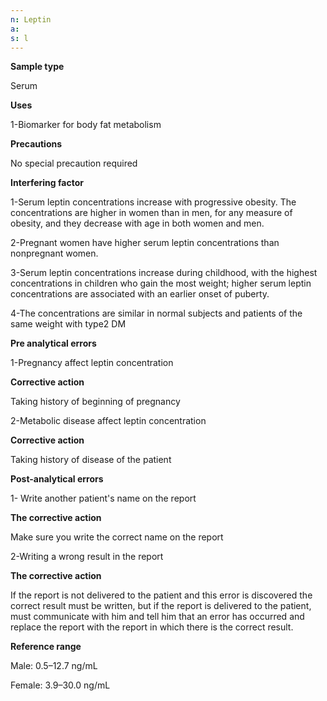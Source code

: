 ```yaml
---
n: Leptin
a: 
s: l
---
```



__Sample type__

Serum

__Uses__

1-Biomarker for body fat metabolism

__Precautions__ 

No special precaution required

__Interfering factor__

1-Serum leptin concentrations increase with progressive obesity. The concentrations are higher in women than in men, for any measure of obesity, and they decrease with age in both women and men.

2-Pregnant women have higher serum leptin concentrations than nonpregnant women.

3-Serum leptin concentrations increase during childhood, with the highest concentrations in children who gain the most weight; higher serum leptin concentrations are associated with an earlier onset of puberty.

4-The concentrations are similar in normal subjects and patients of the same weight with type2 DM

__Pre analytical errors__

1-Pregnancy affect leptin concentration

__Corrective action__

Taking history of beginning of  pregnancy

2-Metabolic disease affect leptin concentration 

__Corrective action__

Taking history of disease of the patient

__Post-analytical errors__ 

1- Write another patient's name on the report

__The corrective action__

Make sure you write the correct name on the report

2-Writing a wrong result in the report

__The corrective action__

If the report is not delivered to the patient and this error is discovered
the correct result must be written, but if the report is delivered to the 
patient, must communicate with him and tell him that an error has occurred 
and replace the report with the report in which there is the correct result.

__Reference range__

Male: 0.5–12.7 ng/mL

Female: 3.9–30.0 ng/mL